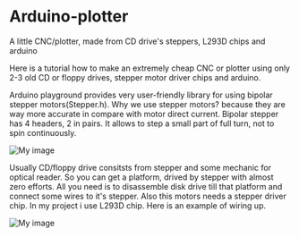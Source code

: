 # Arduino-plotter
A little CNC/plotter, made from CD drive's steppers, L293D chips and arduino 



Here is a tutorial how to make an extremely cheap CNC or plotter using only 2-3 old CD or floppy drives, stepper motor driver chips and arduino. 

Arduino playground provides very user-friendly library for using bipolar stepper motors(Stepper.h). Why we use stepper motors? because they are way more accurate in compare with motor direct current. 
Bipolar stepper has 4 headers, 2 in pairs. It allows to step a small part of full turn, not to spin continuously. 

![My image](http://i.stack.imgur.com/vfHqC.gif)

Usually CD/floppy drive consitsts from stepper and some mechanic for optical reader. So you can get a platform, drived by stepper with almost zero efforts. All you need is to disassemble disk drive till that platform and connect some wires to it's stepper. Also this motors needs a stepper driver chip. In my project i use L293D chip. Here is an example of wiring up.

![My image](http://www.arduino-diy.com/wp-content/uploads/2015/07/Arduino_A298N_stepper.jpg)
